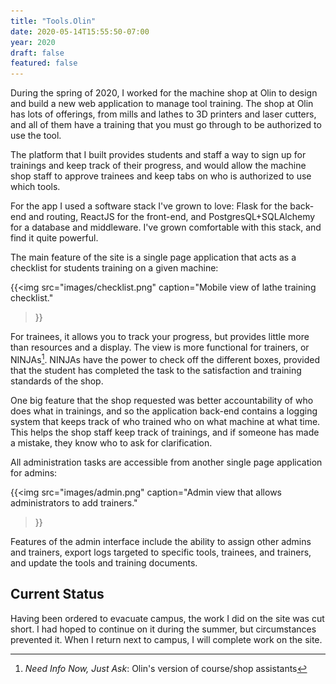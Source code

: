 ```yaml
---
title: "Tools.Olin"
date: 2020-05-14T15:55:50-07:00
year: 2020
draft: false
featured: false
---
```


During the spring of 2020, I worked for the machine shop at Olin to design and build a new web application to manage tool training. The shop at Olin has lots of offerings, from mills and lathes to 3D printers and laser cutters, and all of them have a training that you must go through to be authorized to use the tool.

The platform that I built provides students and staff a way to sign up for trainings and keep track of their progress, and would allow the machine shop staff to approve trainees and keep tabs on who is authorized to use which tools.

For the app I used a software stack I've grown to love: Flask for the back-end and routing, ReactJS for the front-end, and PostgresQL+SQLAlchemy for a database and middleware. I've grown comfortable with this stack, and find it quite powerful.

The main feature of the site is a single page application that acts as a checklist for students training on a given machine:

{{<img
    src="images/checklist.png"
    caption="Mobile view of lathe training checklist."
>}}

For trainees, it allows you to track your progress, but provides little more than resources and a display. The view is more functional for trainers, or NINJAs[^1]. NINJAs have the power to check off the different boxes, provided that the student has completed the task to the satisfaction and training standards of the shop.

[^1]: _Need Info Now, Just Ask_: Olin's version of course/shop assistants

One big feature that the shop requested was better accountability of who does what in trainings, and so the application back-end contains a logging system that keeps track of who trained who on what machine at what time. This helps the shop staff keep track of trainings, and if someone has made a mistake, they know who to ask for clarification.

All administration tasks are accessible from another single page application for admins:

{{<img
    src="images/admin.png"
    caption="Admin view that allows administrators to add trainers."
>}}

Features of the admin interface include the ability to assign other admins and trainers, export logs targeted to specific tools, trainees, and trainers, and update the tools and training documents.

## Current Status

Having been ordered to evacuate campus, the work I did on the site was cut short. I had hoped to continue on it during the summer, but circumstances prevented it. When I return next to campus, I will complete work on the site.
